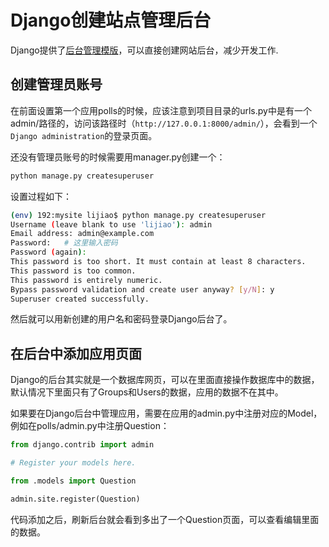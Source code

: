 <!-- toc -->
# Django创建站点管理后台

Django提供了[后台管理模版](https://docs.djangoproject.com/en/2.2/intro/tutorial02/#creating-an-admin-user)，可以直接创建网站后台，减少开发工作.

## 创建管理员账号

在前面设置第一个应用polls的时候，应该注意到项目目录的urls.py中是有一个admin/路径的，访问该路径时（`http://127.0.0.1:8000/admin/`），会看到一个`Django administration`的登录页面。

还没有管理员账号的时候需要用manager.py创建一个：

```sh
python manage.py createsuperuser
```

设置过程如下：

```sh
(env) 192:mysite lijiao$ python manage.py createsuperuser
Username (leave blank to use 'lijiao'): admin
Email address: admin@example.com
Password:   # 这里输入密码
Password (again):
This password is too short. It must contain at least 8 characters.
This password is too common.
This password is entirely numeric.
Bypass password validation and create user anyway? [y/N]: y
Superuser created successfully.
```

然后就可以用新创建的用户名和密码登录Django后台了。

## 在后台中添加应用页面

Django的后台其实就是一个数据库网页，可以在里面直接操作数据库中的数据，默认情况下里面只有了Groups和Users的数据，应用的数据不在其中。

如果要在Django后台中管理应用，需要在应用的admin.py中注册对应的Model，例如在polls/admin.py中注册Question：

```python
from django.contrib import admin

# Register your models here.

from .models import Question

admin.site.register(Question)
```

代码添加之后，刷新后台就会看到多出了一个Question页面，可以查看编辑里面的数据。
